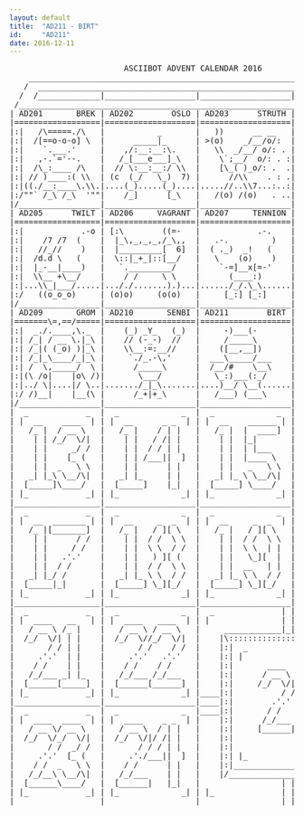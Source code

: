```yaml
---
layout: default
title:  "AD211 - BIRT"
id:     "AD211"
date: 2016-12-11
---
```

<pre>
                        ASCIIBOT ADVENT CALENDAR 2016                         
    ________________________________________________________________________    
   /  ____________________________________________________________________  \   
  /  /_____________|___________________|___________________|______________\  \  
 /____________________________________________________________________________\ 
| AD201       BREK | AD202        OSLO | AD203      STRUTH | AD204    STEREBON |
|==================|===================|===================|===================|
|:|   /\=====./\   |           _       |   ))      __ __   | o=.         .=o |:|
|:|  /[==o-o-o] \  |      _____|_      | >(o)    _/__/o/:  |    \,-===-./    |:|
|:|    `.___.'     |    ,/:__:__:\.    |   \\  _/__/ o/: . | _ _/#  o  :\_ _ |:|
|:|   ,-.`='--.    |   /_[___e___]_\   |    \`;__/  o/: . :|/_\:) o   o:(:/_\|:|
|:|  /\_:____ /\   |  // \:__:__:/ \\  |    [\_( )_o/: .  .|"+" \=-=-=-=/ "x"|:|
|:| // )____:( \\  | (c  (_/   \_)  7) |      //\\    . : .| x   `-===-'   + |:|
|:|((./__:____\.\\.|....(_).....(_)....|.....//..\\7...:..:|.+,............x,|:|
|:/""` /_\ /_\  '""|    /_]      [_\   |   /(o) /(o)   . ..|,x. .:::::::. ,+.\:|
|/_________________|___________________|___________________|__________________\|
| AD205      TWILT | AD206     VAGRANT | AD207     TENNION | AD208     FLUOBOR |
|==================|===================|===================|===================|
|:|            .-o | [:\        ((=-   |            .-.    |      ,---./`    |:|
|:|    /7 /7  (    |  |_\,_,_,_,/_\,,  |   .-.         )   |     /____:\     |:|
|:|   //_//    )   |  |_________[  6]  |  ( ._)  _!   (    |       \,--(     |:|
|:|  /d.d \   (    |  \::|_+_|::[__/   |   \    (o)    )   |   d[[=[[o :\    |:|
|:|  |_-__|____)   |   `._________/    |    `-=]__x[=-'    |      /____:|    |:|
|:|  \\__ +\__/    |    / /     \ \    |      (____:)      |       \__:/     |:|
|:|...\\_|___/.....|..././.......).)...|....../_/.\_\......|........)_[......|:|
|:/   ((o_o_o)     | (o)o)     (o(o)   |     [_:] [_:]     |       /,,o]     \:|
|/_________________|___________________|___________________|__________________\|
| AD209       GROM | AD210       SENBI | AD211        BIRT |  _             _  |
|=======\=,==/=====|===================|===================| |  __     ____  | |
|:|  _./.____,\._  |    (_) _Y_   (_)  |     -)___(-       |   /_ |   / __ \   |
|:| /_| / __ \.|_\ |    // (-_-)  //   |     /_____\       |    | |  /_/  \/|  |
|:| /_|( (_o) )|_\ |    \\__:=:__//    |    ([__,__])      |    | |       / /  |
|:| /_|_\____/_|_\ |     `./_.-\,'     |  ___\_____/___    |    | |     .'.'   |
|:| /  \,_____/  \ |      /_____\      |  /__/#    \__\    |    | |    / /     |
|:|(\ /o|    |o\ /)|       \___/       |   \_:)___(:_/     |   _| |_  /_/___   |
|:|../ \|....|/ \..|......./_|_\.......|....)__/ \__(......|  [_____][______]  |
|:/ /)__|    |__(\ |      /_+|+_\      |   /___) (___\     | |_             _| |
|/_________________|___________________|___________________|___________________|
|  _            _  |  _             _  |  _             _  |  _             _  |
| |  __    ____  | | |  __      _ _  | | |  __    ______ | | |  __     _  _  | |
|   /_ |  / __ \   |   /_ |    / | |   |   /_ |  |  ____]  |   /_ |   / ][ \   |
|    | | /_/  \/|  |    | |   / /| |   |    | |  |_|       |    | |  / /  \_\  |
|    | |     _/ /  |    | |  / / | |   |    | |  | |___    |    | |  | |  _    |
|    | |    [_ (   |    | | /___||  ]  |    | |  |____ \   |    | |  |  ][ \   |
|    | |  _   \ \  |    | |      | |   |    | |   _   \ \  |    | |  | |  \ \  |
|   _| |_\ \__/\|  |   _| |_     | |   |   _| |_ \ \__/\|  |   _| |_ \ \  / /  |
|  [_____]\____/   |  [_____]    |_|   |  [_____] \____/   |  |_____| \_][_/   |
| |_            _| | |_             _| | |_             _| | |_             _| |
|__________________|___________________|___________________|___________________|
|  _            _  |  _             _  |  _             _  |  _             _  |
| |  __  _______ | | |  __     _  _  | | |  __     _  _  | | |  ____   _  _  | |
|   /_ |[_______]  |   /_ |   / ][ \   |   /_ |   / ][ \   |   / __ \ / ][ \   |
|    | |      / /  |    | |  / /  \ \  |    | |  / /  \ \  |  /_/  \// /  \ \  |
|    | |     / /   |    | |  \ \  / /  |    | |  \ \  | |  |       / | |  | |  |
|    | |   .'.'    |    | |   ) ][ (   |    | |   \_][  |  |     .'.'| |  | |  |
|    | |  / /      |    | |  / /  \ \  |    | |  __   | |  |    / /  | |  | |  |
|   _| |_/ /       |   _| |_ \ \  / /  |   _| |_ \ \  / /  |   /_/___\ \  / |  |
|  [_____|_|       |  [_____] \_][_/   |  [_____] \_][_/   |  [______]\_][_/   |
| |_            _| | |_             _| | |_             _| | |_             _| |
|__________________|___________________|___________________|___________________|
|  _            _  |  _             _  |  _              | | |              _  |
| |  ____   __   | | |  ____   ____  | | |               | | |               | |
|   / __ \ /_ |    |   / __ \ / __ \   |     ____________|_|_|____________     |
|  /_/  \/| | |    |  /_/  \//_/  \/|  |    |\:::::::::::::::::::::::::::/|    |
|       / / | |    |       / /    / /  |    |:|  _                   _  | |    |
|     .'.'  | |    |     .'.'   .'.'   |    |:| |                     | | |    |
|    / /    | |    |    / /    / /     |    |:|       ____   ______     | |    |
|   /_/___ _| |_   |   /_/___ /_/___   |    |:|      / __ \ |  ____]    | |    |
|  [______[_____]  |  [______[______]  |    |:|     /_/  \/||_|         | |    |
| |_            _| | |_             _| |____|:|          / /| |___      | |____|
|__________________|___________________|____|:|        .'.' |____ \     | |____|
|  _            _  |  _             _  |____|:|       / /    _   \ \    | |____|
| |  ____  ____  | | |  ____    _ _  | |    |:|      /_/___ \ \__/\|    | |    |
|   / __ \/ __ \   |   / __ \  / | |   |    |:|     [______| \____/     | |    |
|  /_/  \/_/  \/|  |  /_/  \/|/ /| |   |    |:|                         | |    |
|       / /  _/ /  |       / / / | |   |    |:|                         | |    |
|     .'.'  [_ (   |     .'./___||  ]  |    |:| |_                   _| | |    |
|    / /  _   \ \  |    / /      | |   |    |:|_________________________| |    |
|   /_/__\ \__/\|  |   /_/___    | |   |    |/___________________________\|    |
|  [______\____/   |  [______|   |_|   |                 | | |                 |
| |_            _| | |_             _| | |_              | | |              _| |
|__________________|___________________|_________________|_|_|_________________|
</pre>